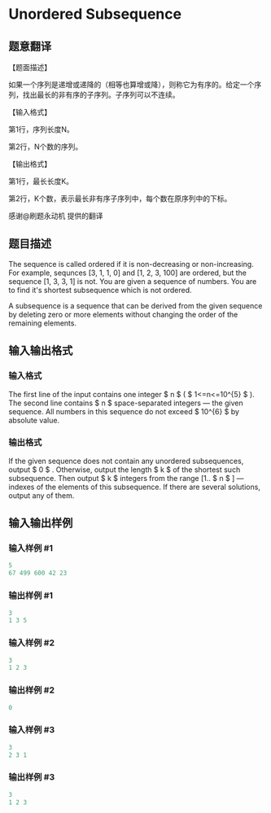 # Unordered Subsequence

## 题意翻译

【题面描述】

如果一个序列是递增或递降的（相等也算增或降），则称它为有序的。给定一个序列，找出最长的非有序的子序列。子序列可以不连续。

【输入格式】

第1行，序列长度N。

第2行，N个数的序列。

【输出格式】

第1行，最长长度K。

第2行，K个数，表示最长非有序子序列中，每个数在原序列中的下标。

感谢@刷题永动机 提供的翻译

## 题目描述

The sequence is called ordered if it is non-decreasing or non-increasing. For example, sequnces \[3, 1, 1, 0\] and \[1, 2, 3, 100\] are ordered, but the sequence \[1, 3, 3, 1\] is not. You are given a sequence of numbers. You are to find it's shortest subsequence which is not ordered.

A subsequence is a sequence that can be derived from the given sequence by deleting zero or more elements without changing the order of the remaining elements.

## 输入输出格式

### 输入格式

The first line of the input contains one integer $ n $ ( $ 1<=n<=10^{5} $ ). The second line contains $ n $ space-separated integers — the given sequence. All numbers in this sequence do not exceed $ 10^{6} $ by absolute value.

### 输出格式

If the given sequence does not contain any unordered subsequences, output $ 0 $ . Otherwise, output the length $ k $ of the shortest such subsequence. Then output $ k $ integers from the range \[1.. $ n $ \] — indexes of the elements of this subsequence. If there are several solutions, output any of them.

## 输入输出样例

### 输入样例 #1

```cpp
5
67 499 600 42 23

```
### 输出样例 #1

```cpp
3
1 3 5

```
### 输入样例 #2

```cpp
3
1 2 3

```
### 输出样例 #2

```cpp
0

```
### 输入样例 #3

```cpp
3
2 3 1

```
### 输出样例 #3

```cpp
3
1 2 3

```
